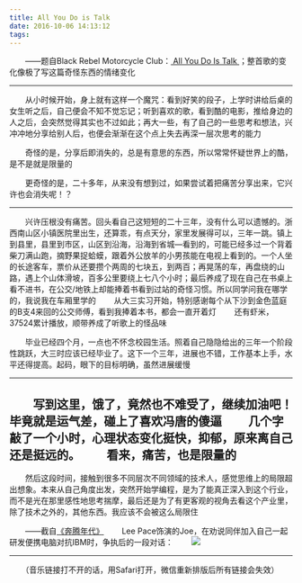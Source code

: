 ```yaml
---
title: All You Do is Talk
date: 2016-10-06 14:13:12
tags:
---
```

　　——题自Black Rebel Motorcycle Club：[ All You Do Is Talk ](http://www.xiami.com/song/2213179)；整首歌的变化像极了写这篇奇怪东西的情绪变化

---
　　从小时候开始，身上就有这样一个魔咒：看到好笑的段子，上学时讲给后桌的女生听之后，自己便会不知不觉忘记；听到喜欢的歌，看到酷的电影，推给身边的人之后，会突然觉得其实也不过如此；再大一些，有了自己的一些思考和想法，兴冲冲地分享给别人后，也便会渐渐在这个点上失去再深一层次思考的能力

　　奇怪的是，分享后即消失的，总是有意思的东西，所以常常怀疑世界上的酷，是不是就是限量的

　　更奇怪的是，二十多年，从来没有想到过，如果尝试着把痛苦分享出来，它兴许也会消失呢！？

---

　　兴许压根没有痛苦。回头看自己这短短的二十三年，没有什么可以遗憾的。浙西南山区小镇医院里出生，还算乖，有点天分，家里发展得可以，三年一跳。镇上到县里，县里到市区，山区到沿海，沿海到省城—看到的，可能已经多过一个背着柴刀满山跑，摘野果捉蛤蟆，跟着外公放羊的小男孩能在电视上看到的。一个人坐的长途客车，票价从还要攒个两周的七块五，到两百；再晃荡的车，再盘绕的山路，遇上个山体滑坡，百多公里要绕上七八个小时；最后养成了现在自己在书桌上看不进书，在公交/地铁上却能捧着书看到过站的奇怪习惯。所以同学问我在哪学的，我说我在车厢里学的
　　从大三实习开始，特别感谢每个从下沙到金色蓝庭的B支4来回的公交师傅，看到我捧着本书，都会一直开着灯
　　还有虾米，37524累计播放，顺带养成了听歌上的怪品味

　　毕业已经四个月，一点也不怀念校园生活。照着自己隐隐给出的三年一个阶段性跳跃，大三时应该已经毕业了。这下一个三年，进展也不错，工作基本上手，水平还得提高。起码，眼下的目标明确，虽然进展缓慢

---
　　写到这里，饿了，竟然也不难受了，继续加油吧！毕竟就是运气差，碰上了喜欢冯唐的傻逼
　　几个字敲了一个小时，心理状态变化挺快，抑郁，原来离自己还是挺远的。
　　看来，痛苦，也是限量的
　　
---
　　然后这段时间，接触到很多不同层次不同领域的技术人，感觉思维上的局限超出想象。本来从自己角度出发，突然开始学编程，是为了能真正深入到这个行业，而不是光在那里感性地思考揣摩，最后还是为了有更客观的视角去看这个产业里，除了技术之外的，其他东西。我应该不会被这么局限住

　　——截自[《奔腾年代》](https://movie.douban.com/subject/21371686/)
　　Lee Pace饰演的Joe，在劝说同伴加入自己一起研发便携电脑对抗IBM时，争执后的一段对话：
　　![](/images/Lee.jpg)

---
　　（音乐链接打不开的话，用Safari打开，微信重新排版后所有链接会失效）

